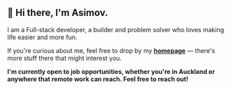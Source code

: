 ## 👋 Hi there, I'm Asimov.

I am a Full-stack developer, a builder and problem solver who loves making life easier and more fun.

If you're curious about me, feel free to drop by my **[homepage](https://asimov.top)** — there's more stuff there that might interest you.

**I'm currently open to job opportunities, whether you're in Auckland or anywhere that remote work can reach. Feel free to reach out!**
